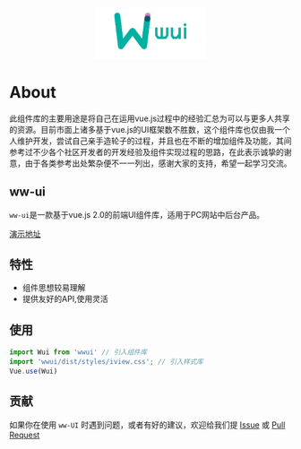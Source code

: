 <p align="center">
  <a href="https://at.aotu.io/">
    <img width="200" src="https://github.com/vannvan/w-ui/blob/gh-pages/src/assets/logo.png?raw=true">
  </a>
</p>

# About

此组件库的主要用途是将自己在运用vue.js过程中的经验汇总为可以与更多人共享的资源。目前市面上诸多基于vue.js的UI框架数不胜数，这个组件库也仅由我一个人维护开发，尝试自己亲手造轮子的过程，并且也在不断的增加组件及功能，其间参考过不少各个社区开发者的开发经验及组件实现过程的思路，在此表示诚挚的谢意，由于各类参考出处繁杂便不一一列出，感谢大家的支持，希望一起学习交流。

## ww-ui

`ww-ui`是一款基于vue.js  2.0的前端UI组件库，适用于PC网站中后台产品。

[演示地址](https://vannvan.github.io/w-ui/dist/#/)

## 特性

- 组件思想较易理解
- 提供友好的API,使用灵活

## 使用

``` js
import Wui from 'wwui' // 引入组件库
import 'wwui/dist/styles/iview.css'; // 引入样式库
Vue.use(Wui)
```

## 贡献

如果你在使用 `ww-UI` 时遇到问题，或者有好的建议，欢迎给我们提 [Issue](https://github.com/vannvan/w-ui/issues) 或 [Pull Request](https://github.com/vannvan/w-ui/pulls)
